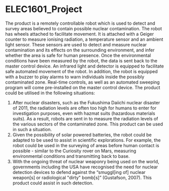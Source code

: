 # ELEC1601_Project
The product is a remotely controllable robot which is used to detect and survey areas believed to contain possible nuclear contamination.
The robot has wheels attached to facilitate movement. It is attached with a Geiger counter to measure ionising radiation, a temperature sensor and an ambient light sensor. These sensors are used to detect and measure nuclear contamination and its effects on the surrounding environment, and infer whether the area is safe for human presence. Once the environmental conditions have been measured by the robot, the data is sent back to the master control device. An infrared light and detector is equipped to facilitate safe automated movement of the robot. In addition, the robot is equipped with a buzzer to play alarms to warn individuals inside the possibly contaminated zone. Real-time controls, as well as an automated sweeping program will come pre-installed on the master control device. 
The product could be utilised in the following situations:
1.	After nuclear disasters, such as the Fukushima Daiichi nuclear disaster of 2011, the radiation levels are often too high for humans to enter for investigation purposes, even with hazmat suits (hazardous materials suits). As a result, robots are sent in to measure the radiation levels of the various sectors of the contaminated zone. This product can be used in such a situation.
2.	Given the possibility of solar powered batteries, the robot could be adapted to be used to assist in scientific explorations. For example, the robot could be used in the surveying of areas before human contact is possible - similar to the Curiosity rover on Mars, measuring environmental conditions and transmitting back to base.
3.	With the ongoing threat of nuclear weaponry being used on the world, governments including the USA have recognised the need for nuclear detection devices to defend against the “smuggl[ing of] nuclear weapon[s] or radiological "dirty" bomb[s]” (Gustafson, 2007). This product could assist in such detection.
